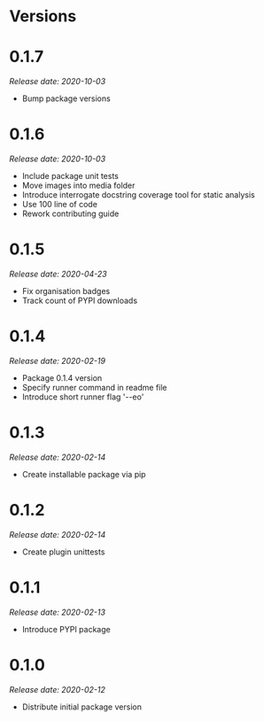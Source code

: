 Versions
========

0.1.7
=======

_Release date: 2020-10-03_

- Bump package versions

0.1.6
=======

_Release date: 2020-10-03_

- Include package unit tests
- Move images into media folder
- Introduce interrogate docstring coverage tool for static analysis
- Use 100 line of code
- Rework contributing guide

0.1.5
========

_Release date: 2020-04-23_

- Fix organisation badges
- Track count of PYPI downloads

0.1.4
========

_Release date: 2020-02-19_

- Package 0.1.4 version
- Specify runner command in readme file
- Introduce short runner flag '--eo'

0.1.3
========

_Release date: 2020-02-14_

- Create installable package via pip

0.1.2
========

_Release date: 2020-02-14_

- Create plugin unittests

0.1.1
========

_Release date: 2020-02-13_

- Introduce PYPI package

0.1.0
========

_Release date: 2020-02-12_

- Distribute initial package version
